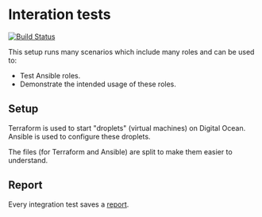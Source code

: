 # Interation tests

[![Build Status](https://travis-ci.org/robertdebock/ansible-integration.svg?branch=master)](https://travis-ci.org/robertdebock/ansible-integration)

This setup runs many scenarios which include many roles and can be used to:
- Test Ansible roles.
- Demonstrate the intended usage of these roles.

## Setup

Terraform is used to start "droplets" (virtual machines) on Digital Ocean.
Ansible is used to configure these droplets.

The files (for Terraform and Ansible) are split to make them easier to understand.

## Report

Every integration test saves a [report](https://robertdebock.nl/ansible-integration/report/).

